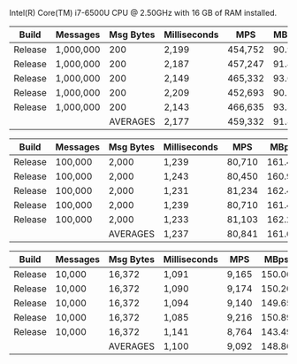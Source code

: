Intel(R) Core(TM) i7-6500U CPU @ 2.50GHz with 16 GB of RAM installed.

|   Build |   Messages | Msg Bytes | Milliseconds |        MPS |     MBps |
|---------|------------|-----------|--------------|------------|----------|
| Release |  1,000,000 |       200 |        2,199 |    454,752 |    90.95 |
| Release |  1,000,000 |       200 |        2,187 |    457,247 |    91.45 |
| Release |  1,000,000 |       200 |        2,149 |    465,332 |    93.07 |
| Release |  1,000,000 |       200 |        2,209 |    452,693 |    90.54 |
| Release |  1,000,000 |       200 |        2,143 |    466,635 |    93.33 |
|         |            |  AVERAGES |        2,177 |    459,332 |    91.87 |

|   Build |   Messages | Msg Bytes | Milliseconds |        MPS |     MBps |
|---------|------------|-----------|--------------|------------|----------|
| Release |    100,000 |     2,000 |        1,239 |     80,710 |   161.42 |
| Release |    100,000 |     2,000 |        1,243 |     80,450 |   160.90 |
| Release |    100,000 |     2,000 |        1,231 |     81,234 |   162.47 |
| Release |    100,000 |     2,000 |        1,239 |     80,710 |   161.42 |
| Release |    100,000 |     2,000 |        1,233 |     81,103 |   162.21 |
|         |            |  AVERAGES |        1,237 |     80,841 |   161.68 |

|   Build |   Messages | Msg Bytes | Milliseconds |        MPS |     MBps |
|---------|------------|-----------|--------------|------------|----------|
| Release |     10,000 |    16,372 |        1,091 |      9,165 |   150.06 |
| Release |     10,000 |    16,372 |        1,090 |      9,174 |   150.20 |
| Release |     10,000 |    16,372 |        1,094 |      9,140 |   149.65 |
| Release |     10,000 |    16,372 |        1,085 |      9,216 |   150.89 |
| Release |     10,000 |    16,372 |        1,141 |      8,764 |   143.49 |
|         |            |  AVERAGES |        1,100 |      9,092 |   148.86 |